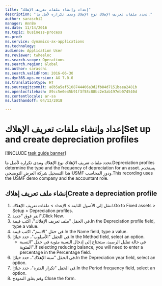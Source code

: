 ```yaml
--- 
title: "إعداد وإنشاء ملفات تعريف الإهلاك"
description: "تحدد ملفات تعريف الإهلاك نوع الإهلاك ومدى تكراره لأصل ما."
author: saraschi2
manager: AnnBe
ms.date: 11/14/2016
ms.topic: business-process
ms.prod: 
ms.service: dynamics-ax-applications
ms.technology: 
audience: Application User
ms.reviewer: twheeloc
ms.search.scope: Operations
ms.search.region: Global
ms.author: saraschi
ms.search.validFrom: 2016-06-30
ms.dyn365.ops.version: AX 7.0.0
ms.translationtype: HT
ms.sourcegitcommit: a8b5a5af5108744406a3d2fb84d7151baea2481b
ms.openlocfilehash: 89cc5e0e45b91f3f58c88bc2e3ab197eb074540d
ms.contentlocale: ar-sa
ms.lasthandoff: 04/13/2018

---
```

# <a name="set-up-and-create-depreciation-profiles"></a><span data-ttu-id="f2f65-103">إعداد وإنشاء ملفات تعريف الإهلاك</span><span class="sxs-lookup"><span data-stu-id="f2f65-103">Set up and create depreciation profiles</span></span>

[!INCLUDE [task guide banner](../../includes/task-guide-banner.md)]

<span data-ttu-id="f2f65-104">تحدد ملفات تعريف الإهلاك نوع الإهلاك ومدى تكراره لأصل ما.</span><span class="sxs-lookup"><span data-stu-id="f2f65-104">Depreciation profiles determine the type and the frequency of depreciation for an asset.</span></span>   <span data-ttu-id="f2f65-105">يستخدم هذا التسجيل شركة العرض التوضيحي USMF ودور المحاسب.</span><span class="sxs-lookup"><span data-stu-id="f2f65-105">This recording uses the USMF demo company and the accountant role.</span></span>


## <a name="create-a-depreciation-profile"></a><span data-ttu-id="f2f65-106">إنشاء ملف تعريف إهلاك</span><span class="sxs-lookup"><span data-stu-id="f2f65-106">Create a depreciation profile</span></span>
1. <span data-ttu-id="f2f65-107">انتقل إلى الأصول الثابتة > الإعداد > ملفات تعريف الإهلاك.</span><span class="sxs-lookup"><span data-stu-id="f2f65-107">Go to Fixed assets > Setup > Depreciation profiles.</span></span>
2. <span data-ttu-id="f2f65-108">انقر فوق "جديد".</span><span class="sxs-lookup"><span data-stu-id="f2f65-108">Click New.</span></span>
3. <span data-ttu-id="f2f65-109">في الحقل "ملف تعريف الإهلاك"، اكتب قيمة.</span><span class="sxs-lookup"><span data-stu-id="f2f65-109">In the Depreciation profile field, type a value.</span></span>
4. <span data-ttu-id="f2f65-110">في حقل "الاسم"، اكتب قيمة.</span><span class="sxs-lookup"><span data-stu-id="f2f65-110">In the Name field, type a value.</span></span>
5. <span data-ttu-id="f2f65-111">في الحقل "الأسلوب‬"، حدد خيارًا.</span><span class="sxs-lookup"><span data-stu-id="f2f65-111">In the Method field, select an option.</span></span>
    * <span data-ttu-id="f2f65-112">في حالة تقليل الرصيد، ستحتاج إلى إدخال النسبة مئوية في حقل "النسبة المئوية".</span><span class="sxs-lookup"><span data-stu-id="f2f65-112">If selecting reducing balance, you will need to enter a percentage in the Percentage field.</span></span>  
6. <span data-ttu-id="f2f65-113">في الحقل "سنة الإهلاك"، حدد خيارًا.</span><span class="sxs-lookup"><span data-stu-id="f2f65-113">In the Depreciation year field, select an option.</span></span>
7. <span data-ttu-id="f2f65-114">في الحقل "تكرار الفترة‬"، حدد خيارًا.</span><span class="sxs-lookup"><span data-stu-id="f2f65-114">In the Period frequency field, select an option.</span></span>
8. <span data-ttu-id="f2f65-115">وقم بغلق النموذج.</span><span class="sxs-lookup"><span data-stu-id="f2f65-115">Close the form.</span></span>


